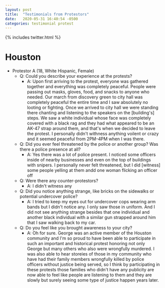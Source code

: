 ```yaml
---
layout: post
title:  "Testimonials from Protestors"
date:   2020-05-31 16:40:54 -0500
categories: testimonial protest
---
```

{% includes twitter.html %}

# Houston
- Protestor A (18, White Hispanic, Female)
  - Q: Could you describe your experience at the protests?
    - A: Upon first arriving to the protest, everyone was gathered together and everything was completely peaceful. People were passing out masks, gloves, food, and snacks to anyone who needed. Our march from discovery green to city hall was completely peaceful the entire time and I saw absolutely no looting or fighting. Once we arrived to city hall we were standing there chanting and listening to the speakers on the [building's] steps. We saw a white individual whose face was completely covered with a black rag and they had what appeared to be an AK-47 strap around them, and that's when we decided to leave the protest. I personally didn't withness anything voilent or crazy and it seemed peaceful from 2PM-4PM when I was there.
  - Q: Did you ever feel threatened by the police or another group? Was there a police presence at all?
    - A: Yes there was a lot of police present. I noticed some officers inside of nearby businesses and even on the top of buildings with snipers. I personally never felt threatened, but I did [witness] some people yelling at them andd one woman flicking an officer off
  - Q: Were there any counter-protestors?
    - A: I didn't witness any
  - Q: Did you notice anything strange, like bricks on the sidewalks or potential undercover police?
    - A: I tried to keep my eyes out for undercover cops wearing arm bands but I didn't notice any. I only saw those in uniform. And I did not see anything strange besides that one individual and another black individual with a similar gun strapped around him that I saw walking back to my car.
  - Q: Do you feel like you brought awareness to your city?
    - A: Oh for sure. George was an active member of the Houston community and I'm so proud to have been able to participate in such an important and historical protest honoring not only George but many others who also were wrongfully murdered. I was also able to hear storeies of those in my community who have had their family members wrongfully killed by police officers without justice being served, so I think by participating in these protests those families who didn't have any publicity are now able to feel like people are listening to them and they are slowly but surely seeing some type of justice happen years later.
